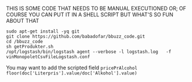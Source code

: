 
THIS IS SOME CODE THAT NEEDS TO BE MANUAL EXECUTIONED
OR; OF COURSE YOU CAN PUT IT IN A SHELL SCRIPT BUT WHAT'S SO FUN ABOUT THAT
````
sudo apt-get install -yq git 
git clone https://github.com/babadofar/bbuzz_code.git
cd /bbuzz_code
sh getProdukter.sh
/opt/logstash/bin/logstash agent --verbose -l logstash.log   -f vinMonopoletCsvFileLogstash.conf
````

You may want to add the scripted field
`
pricePrAlcohol
floor(doc['Literpris'].value/doc['Alkohol'].value)
`
